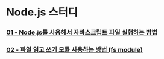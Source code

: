 # Node.js 스터디

### [01 - Node.js를 사용해서 자바스크립트 파일 실행하는 방법](./basics/01-run-js-file-on-node.md)

### [02 - 파일 읽고 쓰기 모듈 사용하는 방법 (fs module)](./basics/02-fs-module.md)

